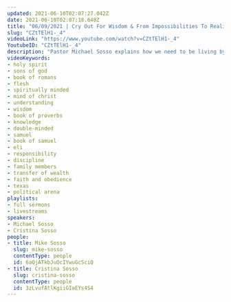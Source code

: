 ```yaml
---
updated: 2021-06-10T02:07:27.042Z
date: 2021-06-10T02:07:18.648Z
title: "06/09/2021 | Cry Out For Wisdom & From Impossibilities To Realities (Pastors Mike and Cristina Sosso)"
slug: "CZtTElH1-_4"
videoLink: "https://www.youtube.com/watch?v=CZtTElH1-_4"
YoutubeID: "CZtTElH1-_4"
description: "Pastor Michael Sosso explains how we need to be living by the spirit in all things. It says in James 1:5, \"If any of you lacks wisdom, let him ask of God, who gives to all liberally and without reproach, and it will be given to him.\" This is especially important in this season because those in the Body of Christ who lean on their own understanding will find themselves in enmity against God. Afterwards Pastor Cristina Sosso talks about how God is able to move us from impossible to reality. So it's time for the Body of Christ to take responsibility and get right with God so He can use us mightily. This sermon was delivered at Freedom Fellowship Church International on June 09, 2021.\n"
videoKeywords:
- holy spirit
- sons of god
- book of romans
- flesh
- spiritually minded
- mind of christ
- understanding
- wisdom
- book of proverbs
- knowledge
- double-minded
- samuel
- book of samuel
- eli
- responsibility
- discipline
- family members
- transfer of wealth
- faith and obedience
- texas
- political arena
playlists:
- full sermons
- livestreams
speakers:
- Michael Sosso
- Cristina Sosso
people:
- title: Mike Sosso
  slug: mike-sosso
  contentType: people
  id: 6aQjATkbJuOcIYwuGcSciQ
- title: Cristina Sosso
  slug: cristina-sosso
  contentType: people
  id: 3zLvufAtlKgiiGIaEYs4S4
---
```

